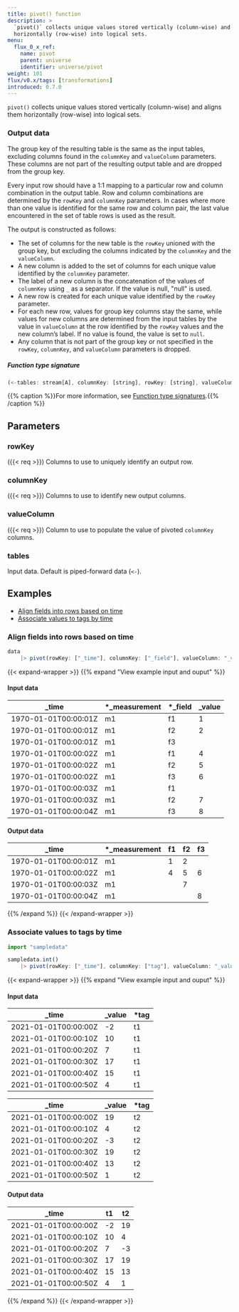 ```yaml
---
title: pivot() function
description: >
  `pivot()` collects unique values stored vertically (column-wise) and aligns them
  horizontally (row-wise) into logical sets.
menu:
  flux_0_x_ref:
    name: pivot
    parent: universe
    identifier: universe/pivot
weight: 101
flux/v0.x/tags: [transformations]
introduced: 0.7.0
---
```


<!------------------------------------------------------------------------------

IMPORTANT: This page was generated from comments in the Flux source code. Any
edits made directly to this page will be overwritten the next time the
documentation is generated. 

To make updates to this documentation, update the function comments above the
function definition in the Flux source code:

https://github.com/influxdata/flux/blob/master/stdlib/universe/universe.flux#L1981-L1984

Contributing to Flux: https://github.com/influxdata/flux#contributing
Fluxdoc syntax: https://github.com/influxdata/flux/blob/master/docs/fluxdoc.md

------------------------------------------------------------------------------->

`pivot()` collects unique values stored vertically (column-wise) and aligns them
horizontally (row-wise) into logical sets.

### Output data
The group key of the resulting table is the same as the input tables,
excluding columns found in the `columnKey` and `valueColumn` parameters.
These columns are not part of the resulting output table and are dropped from
the group key.

Every input row should have a 1:1 mapping to a particular row and column
combination in the output table. Row and column combinations are determined
by the `rowKey` and `columnKey` parameters. In cases where more than one
value is identified for the same row and column pair, the last value
encountered in the set of table rows is used as the result.

The output is constructed as follows:

- The set of columns for the new table is the `rowKey` unioned with the group key,
  but excluding the columns indicated by the `columnKey` and the `valueColumn`.
- A new column is added to the set of columns for each unique value
  identified by the `columnKey` parameter.
- The label of a new column is the concatenation of the values of `columnKey`
  using `_` as a separator. If the value is null, "null" is used.
- A new row is created for each unique value identified by the
  `rowKey` parameter.
- For each new row, values for group key columns stay the same, while values
  for new columns are determined from the input tables by the value in
  `valueColumn` at the row identified by the `rowKey` values and the new
  column’s label. If no value is found, the value is set to `null`.
- Any column that is not part of the group key or not specified in the
  `rowKey`, `columnKey`, and `valueColumn` parameters is dropped.

##### Function type signature

```js
(<-tables: stream[A], columnKey: [string], rowKey: [string], valueColumn: string) => stream[B] where A: Record, B: Record
```

{{% caption %}}For more information, see [Function type signatures](/flux/v0.x/function-type-signatures/).{{% /caption %}}

## Parameters

### rowKey
({{< req >}})
Columns to use to uniquely identify an output row.



### columnKey
({{< req >}})
Columns to use to identify new output columns.



### valueColumn
({{< req >}})
Column to use to populate the value of pivoted `columnKey` columns.



### tables

Input data. Default is piped-forward data (`<-`).




## Examples

- [Align fields into rows based on time](#align-fields-into-rows-based-on-time)
- [Associate values to tags by time](#associate-values-to-tags-by-time)

### Align fields into rows based on time

```js
data
    |> pivot(rowKey: ["_time"], columnKey: ["_field"], valueColumn: "_value")

```

{{< expand-wrapper >}}
{{% expand "View example input and ouput" %}}

#### Input data

| _time                | *_measurement | *_field | _value  |
| -------------------- | ------------- | ------- | ------- |
| 1970-01-01T00:00:01Z | m1            | f1      | 1       |
| 1970-01-01T00:00:01Z | m1            | f2      | 2       |
| 1970-01-01T00:00:01Z | m1            | f3      |         |
| 1970-01-01T00:00:02Z | m1            | f1      | 4       |
| 1970-01-01T00:00:02Z | m1            | f2      | 5       |
| 1970-01-01T00:00:02Z | m1            | f3      | 6       |
| 1970-01-01T00:00:03Z | m1            | f1      |         |
| 1970-01-01T00:00:03Z | m1            | f2      | 7       |
| 1970-01-01T00:00:04Z | m1            | f3      | 8       |


#### Output data

| _time                | *_measurement | f1  | f2  | f3  |
| -------------------- | ------------- | --- | --- | --- |
| 1970-01-01T00:00:01Z | m1            | 1   | 2   |     |
| 1970-01-01T00:00:02Z | m1            | 4   | 5   | 6   |
| 1970-01-01T00:00:03Z | m1            |     | 7   |     |
| 1970-01-01T00:00:04Z | m1            |     |     | 8   |

{{% /expand %}}
{{< /expand-wrapper >}}

### Associate values to tags by time

```js
import "sampledata"

sampledata.int()
    |> pivot(rowKey: ["_time"], columnKey: ["tag"], valueColumn: "_value")

```

{{< expand-wrapper >}}
{{% expand "View example input and ouput" %}}

#### Input data

| _time                | _value  | *tag |
| -------------------- | ------- | ---- |
| 2021-01-01T00:00:00Z | -2      | t1   |
| 2021-01-01T00:00:10Z | 10      | t1   |
| 2021-01-01T00:00:20Z | 7       | t1   |
| 2021-01-01T00:00:30Z | 17      | t1   |
| 2021-01-01T00:00:40Z | 15      | t1   |
| 2021-01-01T00:00:50Z | 4       | t1   |

| _time                | _value  | *tag |
| -------------------- | ------- | ---- |
| 2021-01-01T00:00:00Z | 19      | t2   |
| 2021-01-01T00:00:10Z | 4       | t2   |
| 2021-01-01T00:00:20Z | -3      | t2   |
| 2021-01-01T00:00:30Z | 19      | t2   |
| 2021-01-01T00:00:40Z | 13      | t2   |
| 2021-01-01T00:00:50Z | 1       | t2   |


#### Output data

| _time                | t1  | t2  |
| -------------------- | --- | --- |
| 2021-01-01T00:00:00Z | -2  | 19  |
| 2021-01-01T00:00:10Z | 10  | 4   |
| 2021-01-01T00:00:20Z | 7   | -3  |
| 2021-01-01T00:00:30Z | 17  | 19  |
| 2021-01-01T00:00:40Z | 15  | 13  |
| 2021-01-01T00:00:50Z | 4   | 1   |

{{% /expand %}}
{{< /expand-wrapper >}}
